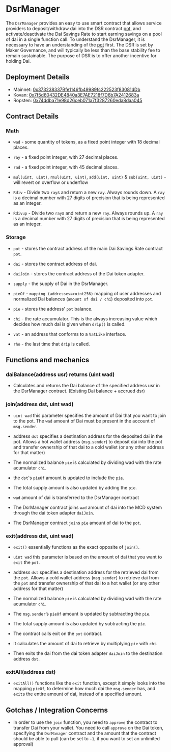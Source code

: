 # DsrManager

The `DsrManager` provides an easy to use smart contract that allows service providers to deposit/withdraw dai into the DSR contract  [pot](https://docs.makerdao.com/smart-contract-modules/rates-module/pot-detailed-documentation), and activate/deactivate the Dai Savings Rate to start earning savings on a pool of dai in a single function call. To understand the DsrManager, it is necessary to have an understanding of the  [pot](https://docs.makerdao.com/smart-contract-modules/rates-module/pot-detailed-documentation) first. The DSR is set by Maker Governance, and will typically be less than the base stability fee to remain sustainable. The purpose of DSR is to offer another incentive for holding Dai.

## Deployment Details

- Mainnet: [0x373238337Bfe1146fb49989fc222523f83081dDb](https://etherscan.io/address/0x373238337Bfe1146fb49989fc222523f83081dDb#code)
- Kovan: [0x7f5d60432DE4840a3E7AE7218f7D6b7A2412683a](https://kovan.etherscan.io/address/0x7f5d60432DE4840a3E7AE7218f7D6b7A2412683a#code)
- Ropsten: [0x74ddba71e98d26ceb071a7f3287260eda8daa045](https://ropsten.etherscan.io/address/0x74ddba71e98d26ceb071a7f3287260eda8daa045#code)

## Contract Details

### Math

-   `wad`  - some quantity of tokens, as a fixed point integer with 18 decimal places.
    
-   `ray` - a fixed point integer, with 27 decimal places.
    
-   `rad` - a fixed point integer, with 45 decimal places.
    
-   `mul(uint, uint)`, `rmul(uint, uint)`, `add(uint, uint)` & `sub(uint, uint)` - will revert on overflow or underflow
    
-   `Rdiv` - Divide two `ray`s and return a new `ray`. Always rounds down. A `ray` is a decimal number with 27 digits of precision that is being represented as an integer.
    
-   `Rdivup` - Divide two `ray`s and return a new `ray`. Always rounds up. A `ray` is a decimal number with 27 digits of precision that is being represented as an integer.
    

### Storage

-   `pot` - stores the contract address of the main Dai Savings Rate contract `pot`.
    
-   `dai` - stores the contract address of dai.
    
-   `daiJoin`  - stores the contract address of the Dai token adapter.
    
-   `supply` - the supply of Dai in the DsrManager.
    
-   `pieOf` - `mapping (addresses=>uint256)` mapping of user addresses and normalized Dai balances (`amount of dai / chi`) deposited into `pot`.
    
-   `pie` - stores the address' `pot` balance.
    
-   `chi` - the rate accumulator. This is the always increasing value which decides how much dai is given when `drip()` is called.
    
-   `vat`  - an address that conforms to a `VatLike` interface.
    
-   `rho` - the last time that `drip` is called.
    

## Functions and mechanics

### daiBalance(address usr) returns (uint wad)

-   Calculates and returns the Dai balance of the specified address usr in the DsrManager contract. (Existing Dai balance + accrued dsr)
    

### join(address dst, uint wad)

-   `uint wad` this parameter specifies the amount of Dai that you want to join to the pot. The `wad` amount of Dai must be present in the account of `msg.sender`.
    
-   address `dst` specifies a destination address for the deposited dai in the pot. Allows a hot wallet address (`msg.sender`) to deposit dai into the pot and transfer ownership of that dai to a cold wallet (or any other address for that matter)
    
-   The normalized balance `pie` is calculated by dividing wad with the rate acumulator `chi`.
    
-   the `dst`'s `pieOf` amount is updated to include the `pie`.
    
-   The total supply amount is also updated by adding the `pie`.
    
-   `wad` amount of dai is transferred to the DsrManager contract
    
-   The DsrManager contract  joins `wad` amount of dai into the MCD system through the dai token adapter `daiJoin`.
    
-   The DsrManager contract `join`s `pie` amount of dai to the `pot`.
    

### exit(address dst, uint wad)

-   `exit()` essentially functions as the exact opposite of `join()`.
    
-   `uint wad` this parameter is based on the amount of dai that you want to `exit` the `pot`.
    
-   address `dst` specifies a destination address for the retrieved dai from the `pot`. Allows a cold wallet address (`msg.sender`) to retrieve dai from the `pot` and transfer ownership of that dai to a hot wallet (or any other address for that matter)
    
-   The normalized balance `pie` is calculated by dividing wad with the rate acumulator `chi`.
    
-   The `msg.sender`’s `pieOf` amount is updated by subtracting the `pie`.
    
-   The total supply amount is also updated by subtracting the `pie`.
    
-   The contract calls exit on the `pot` contract.
    
-   It calculates the amount of dai to retrieve by multiplying `pie` with `chi`.
    
-   Then exits the dai from the dai token adapter `daiJoin` to the destination address `dst`.
    

### exitAll(address dst)

-   `exitAll()` functions like the `exit` function, except it simply looks into the mapping `pieOf`, to determine how much dai the `msg.sender` has, and `exit`s the entire amount of dai, instead of a specified amount.
    

## Gotchas / Integration Concerns

-   In order to use the `join` function, you need to `approve` the contract to transfer Dai from your wallet. You need to call `approve` on the Dai token, specifying the `DsrManager` contract and the amount that the contract should be able to pull (can be set to `-1`, if you want to set an unlimited approval)